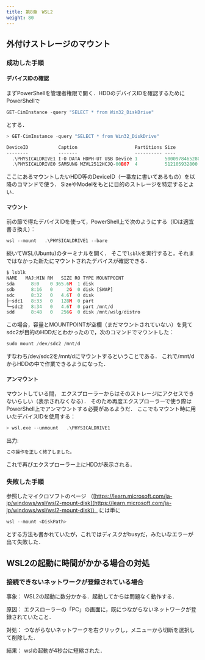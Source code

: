 ```yaml
---
title: 第8章　WSL2 
weight: 80 
---
```

<!-- ######################################### -->

<!-- =================================== -->
## 外付けストレージのマウント
<!-- =================================== -->

<!-- ---------------------------------- -->
### 成功した手順
<!-- ---------------------------------- -->

<!-- ............................. -->
#### デバイスIDの確認
<!-- ............................. -->
まずPowerShellを管理者権限で開く．HDDのデバイスIDを確認するためにPowerShellで
```python
GET-CimInstance -query "SELECT * from Win32_DiskDrive"
 ```


とする．
```python
> GET-CimInstance -query "SELECT * from Win32_DiskDrive"

DeviceID           Caption                     Partitions Size          Model
--------           -------                     ---------- ----          -----
  .\PHYSICALDRIVE1 I-O DATA HDPH-UT USB Device 1          5000978465280 I-O DATA HDPH-UT USB Device
  .\PHYSICALDRIVE0 SAMSUNG MZVL2512HCJQ-00B07  4          512105932800  SAMSUNG MZVL2512HCJQ-00B07
 ```


ここにあるマウントしたいHDD等のDeviceID（一番左に書いてあるもの）を以降のコマンドで使う．
SizeやModelをもとに目的のストレージを特定するとよい．
<!-- ............................. -->
#### マウント
<!-- ............................. -->
前の節で得たデバイスIDを使って，PowerShell上で次のようにする（IDは適宜書き換え）：
```python
wsl --mount   .\PHYSICALDRIVE1 --bare
 ```



続いてWSL(Ubuntu)のターミナルを開く．
そこで`lsblk`を実行すると，それまではなかった新たにマウントされたデバイスが確認できる．
```python
$ lsblk
NAME   MAJ:MIN RM   SIZE RO TYPE MOUNTPOINT
sda      8:0    0 365.6M  1 disk
sdb      8:16   0     2G  0 disk [SWAP]
sdc      8:32   0   4.6T  0 disk
├─sdc1   8:33   0   128M  0 part
└─sdc2   8:34   0   4.6T  0 part /mnt/d
sdd      8:48   0   256G  0 disk /mnt/wslg/distro
 ```



この場合，容量とMOUNTPOINTが空欄（まだマウントされていない）を見て
sdc2が目的のHDDだとわかったので，次のコマンドでマウントした：
```python
sudo mount /dev/sdc2 /mnt/d
 ```


すなわち/dev/sdc2を/mnt/dにマウントするということである．
これで/mnt/dからHDDの中で作業できるようになった．
<!-- ---------------------------------- -->
#### アンマウント
<!-- ---------------------------------- -->
マウントしている間，
エクスプローラーからはそのストレージにアクセスできないらしい（表示されなくなる）．
そのため再度エクスプローラーで使う際はPowerShell上でアンマウントする必要があるようだ．
ここでもマウント時に用いたデバイスIDを使用する：
```python
> wsl.exe --unmount   .\PHYSICALDRIVE1
 ```


出力:
```python
この操作を正しく終了しました。
 ```


これで再びエクスプローラー上にHDDが表示される．
<!-- ---------------------------------- -->
### 失敗した手順
<!-- ---------------------------------- -->
参照したマイクロソフトのページ
（[https://learn.microsoft.com/ja-jp/windows/wsl/wsl2-mount-disk](https://learn.microsoft.com/ja-jp/windows/wsl/wsl2-mount-disk)）
には単に
```python
wsl --mount <DiskPath>
 ```


とする方法も書かれていたが，これではディスクがbusyだ，みたいなエラーが出て失敗した．
<!-- =================================== -->
## WSL2の起動に時間がかかる場合の対処
<!-- =================================== -->

<!-- ---------------------------------- -->
### 接続できないネットワークが登録されている場合
<!-- ---------------------------------- -->
事象：
WSL2の起動に数分かかる．起動してからは問題なく動作する．

原因：
エクスローラーの「PC」の画面に，既につながらないネットワークが登録されていたこと．

対処：
つながらないネットワークを右クリックし，メニューから切断を選択して削除した．

結果：
wslの起動が4秒台に短縮された．
<!--  \input{../hugo/hugo.tex} -->



